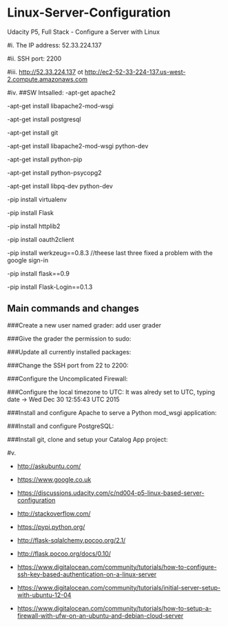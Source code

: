 # Linux-Server-Configuration
Udacity P5, Full Stack - Configure a Server with Linux

#i. 
The IP address: 52.33.224.137 

#ii. 
SSH port: 2200

#iii. 
http://52.33.224.137 ot http://ec2-52-33-224-137.us-west-2.compute.amazonaws.com

#iv. 
##SW Intsalled:
-apt-get apache2

-apt-get install libapache2-mod-wsgi

-apt-get install postgresql

-apt-get install git

-apt-get install libapache2-mod-wsgi python-dev

-apt-get install python-pip

-apt-get install python-psycopg2

-apt-get install libpq-dev python-dev

-pip install virtualenv

-pip install Flask

-pip install httplib2

-pip install oauth2client

-pip install werkzeug==0.8.3 //theese last three fixed a problem with the google sign-in

-pip install flask==0.9

-pip install Flask-Login==0.1.3

## Main commands and changes
###Create a new user named grader: 
add user grader

###Give the grader the permission to sudo: 

###Update all currently installed packages:

###Change the SSH port from 22 to 2200:

###Configure the Uncomplicated Firewall:

###Configure the local timezone to UTC:
It was alredy set to UTC, typing date -> Wed Dec 30 12:55:43 UTC 2015

###Install and configure Apache to serve a Python mod_wsgi application:

###Install and configure PostgreSQL:

###Install git, clone and setup your Catalog App project:


#v.  

- http://askubuntu.com/

- https://www.google.co.uk

- https://discussions.udacity.com/c/nd004-p5-linux-based-server-configuration

- http://stackoverflow.com/

- https://pypi.python.org/

- http://flask-sqlalchemy.pocoo.org/2.1/

- http://flask.pocoo.org/docs/0.10/

- https://www.digitalocean.com/community/tutorials/how-to-configure-ssh-key-based-authentication-on-a-linux-server

- https://www.digitalocean.com/community/tutorials/initial-server-setup-with-ubuntu-12-04

- https://www.digitalocean.com/community/tutorials/how-to-setup-a-firewall-with-ufw-on-an-ubuntu-and-debian-cloud-server
